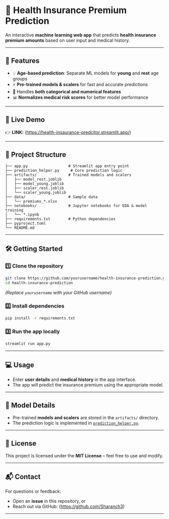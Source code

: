 # 🏥 Health Insurance Premium Prediction

An interactive **machine learning web app** that predicts **health insurance premium amounts** based on user input and medical history.

---

## 🌟 Features
- 💡 **Age-based prediction**: Separate ML models for **young** and **rest** age groups  
- ⚡ **Pre-trained models & scalers** for fast and accurate predictions  
- 🧩 Handles **both categorical and numerical features**  
- 📊 **Normalizes medical risk scores** for better model performance  

---

## 🚀 Live Demo
👉 **LINK:** (https://health-insaurance-predcitor.streamlit.app/)  

---

## 📁 Project Structure
```
├── app.py                  # Streamlit app entry point
├── prediction_helper.py     # Core prediction logic
├── artifacts/              # Trained models and scalers
│   ├── model_rest.joblib
│   ├── model_young.joblib
│   ├── scaler_rest.joblib
│   └── scaler_young.joblib
├── data/                   # Sample data
│   └── premiums_*.xlsx
├── notebooks/              # Jupyter notebooks for EDA & model training
│   └── *.ipynb
├── requirements.txt        # Python dependencies
├── pyproject.toml
└── README.md
```

---

## 🛠️ Getting Started

### 1️⃣ Clone the repository
```bash
git clone https://github.com/yourusername/health-insurance-prediction.git
cd health-insurance-prediction
```
*(Replace `yourusername` with your GitHub username)*

### 2️⃣ Install dependencies
```bash
pip install -r requirements.txt
```

### 3️⃣ Run the app locally
```bash
streamlit run app.py
```

---

## 💻 Usage
- Enter **user details** and **medical history** in the app interface.  
- The app will predict the insurance premium using the appropriate model.

---

## 🧠 Model Details
- Pre-trained **models and scalers** are stored in the `artifacts/` directory.  
- The prediction logic is implemented in [`prediction_helper.py`](prediction_helper.py).

---

## 📜 License
This project is licensed under the **MIT License** – feel free to use and modify.

---

## 📬 Contact
For questions or feedback:  
- Open an **issue** in this repository, or  
- Reach out via GitHub: (https://github.com/Sharanch3)  

---



